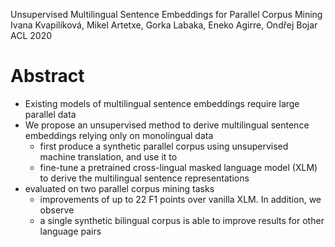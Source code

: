Unsupervised Multilingual Sentence Embeddings for Parallel Corpus Mining
Ivana Kvapilíková, Mikel Artetxe, Gorka Labaka, Eneko Agirre, Ondřej Bojar
ACL 2020

# Abstract

* Existing models of multilingual sentence embeddings require large parallel data
* We propose an unsupervised method to derive multilingual sentence embeddings
  relying only on monolingual data
  * first produce a synthetic parallel corpus using unsupervised machine
    translation, and use it to
  * fine-tune a pretrained cross-lingual masked language model (XLM) to derive
    the multilingual sentence representations
* evaluated on two parallel corpus mining tasks
  * improvements of up to 22 F1 points over vanilla XLM. In addition, we observe
  * a single synthetic bilingual corpus is able to improve results for other
    language pairs
